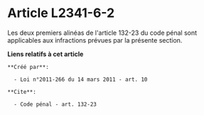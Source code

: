 # Article L2341-6-2

Les deux premiers alinéas de l'article 132-23 du code pénal sont applicables aux infractions prévues par la présente section.

**Liens relatifs à cet article**

	**Créé par**:

	  - Loi n°2011-266 du 14 mars 2011 - art. 10

	**Cite**:

	  - Code pénal - art. 132-23
